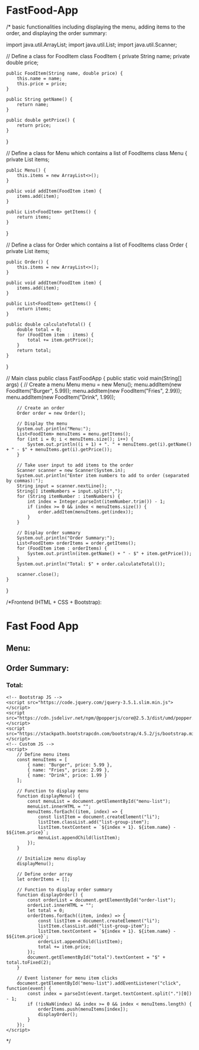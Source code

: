 # FastFood-App
/* basic functionalities including displaying the menu, adding items to the order, and displaying the order summary:

import java.util.ArrayList;
import java.util.List;
import java.util.Scanner;

// Define a class for FoodItem
class FoodItem {
    private String name;
    private double price;

    public FoodItem(String name, double price) {
        this.name = name;
        this.price = price;
    }

    public String getName() {
        return name;
    }

    public double getPrice() {
        return price;
    }
}

// Define a class for Menu which contains a list of FoodItems
class Menu {
    private List<FoodItem> items;

    public Menu() {
        this.items = new ArrayList<>();
    }

    public void addItem(FoodItem item) {
        items.add(item);
    }

    public List<FoodItem> getItems() {
        return items;
    }
}

// Define a class for Order which contains a list of FoodItems
class Order {
    private List<FoodItem> items;

    public Order() {
        this.items = new ArrayList<>();
    }

    public void addItem(FoodItem item) {
        items.add(item);
    }

    public List<FoodItem> getItems() {
        return items;
    }

    public double calculateTotal() {
        double total = 0;
        for (FoodItem item : items) {
            total += item.getPrice();
        }
        return total;
    }
}

// Main class
public class FastFoodApp {
    public static void main(String[] args) {
        // Create a menu
        Menu menu = new Menu();
        menu.addItem(new FoodItem("Burger", 5.99));
        menu.addItem(new FoodItem("Fries", 2.99));
        menu.addItem(new FoodItem("Drink", 1.99));

        // Create an order
        Order order = new Order();

        // Display the menu
        System.out.println("Menu:");
        List<FoodItem> menuItems = menu.getItems();
        for (int i = 0; i < menuItems.size(); i++) {
            System.out.println((i + 1) + ". " + menuItems.get(i).getName() + " - $" + menuItems.get(i).getPrice());
        }

        // Take user input to add items to the order
        Scanner scanner = new Scanner(System.in);
        System.out.println("Enter item numbers to add to order (separated by commas):");
        String input = scanner.nextLine();
        String[] itemNumbers = input.split(",");
        for (String itemNumber : itemNumbers) {
            int index = Integer.parseInt(itemNumber.trim()) - 1;
            if (index >= 0 && index < menuItems.size()) {
                order.addItem(menuItems.get(index));
            }
        }

        // Display order summary
        System.out.println("Order Summary:");
        List<FoodItem> orderItems = order.getItems();
        for (FoodItem item : orderItems) {
            System.out.println(item.getName() + " - $" + item.getPrice());
        }
        System.out.println("Total: $" + order.calculateTotal());

        scanner.close();
    }
}

/*Frontend (HTML + CSS + Bootstrap):
<!DOCTYPE html>
<html lang="en">
<head>
    <meta charset="UTF-8">
    <meta name="viewport" content="width=device-width, initial-scale=1.0">
    <title>Fast Food App</title>
    <!-- Bootstrap CSS -->
    <link href="https://stackpath.bootstrapcdn.com/bootstrap/4.5.2/css/bootstrap.min.css" rel="stylesheet">
    <style>
        /* Add custom CSS here */
    </style>
</head>
<body>
    <div class="container">
        <h1>Fast Food App</h1>
        <h2>Menu:</h2>
        <ul id="menu-list" class="list-group">
            <!-- Menu items will be dynamically added here -->
        </ul>
        <h2>Order Summary:</h2>
        <ul id="order-list" class="list-group">
            <!-- Order items will be dynamically added here -->
        </ul>
        <h3>Total: <span id="total"></span></h3>
    </div>
    
    <!-- Bootstrap JS -->
    <script src="https://code.jquery.com/jquery-3.5.1.slim.min.js"></script>
    <script src="https://cdn.jsdelivr.net/npm/@popperjs/core@2.5.3/dist/umd/popper.min.js"></script>
    <script src="https://stackpath.bootstrapcdn.com/bootstrap/4.5.2/js/bootstrap.min.js"></script>
    <!-- Custom JS -->
    <script>
        // Define menu items
        const menuItems = [
            { name: "Burger", price: 5.99 },
            { name: "Fries", price: 2.99 },
            { name: "Drink", price: 1.99 }
        ];

        // Function to display menu
        function displayMenu() {
            const menuList = document.getElementById("menu-list");
            menuList.innerHTML = "";
            menuItems.forEach((item, index) => {
                const listItem = document.createElement("li");
                listItem.classList.add("list-group-item");
                listItem.textContent = `${index + 1}. ${item.name} - $${item.price}`;
                menuList.appendChild(listItem);
            });
        }

        // Initialize menu display
        displayMenu();

        // Define order array
        let orderItems = [];

        // Function to display order summary
        function displayOrder() {
            const orderList = document.getElementById("order-list");
            orderList.innerHTML = "";
            let total = 0;
            orderItems.forEach((item, index) => {
                const listItem = document.createElement("li");
                listItem.classList.add("list-group-item");
                listItem.textContent = `${index + 1}. ${item.name} - $${item.price}`;
                orderList.appendChild(listItem);
                total += item.price;
            });
            document.getElementById("total").textContent = "$" + total.toFixed(2);
        }

        // Event listener for menu item clicks
        document.getElementById("menu-list").addEventListener("click", function(event) {
            const index = parseInt(event.target.textContent.split(".")[0]) - 1;
            if (!isNaN(index) && index >= 0 && index < menuItems.length) {
                orderItems.push(menuItems[index]);
                displayOrder();
            }
        });
    </script>
</body>
</html>
 */
